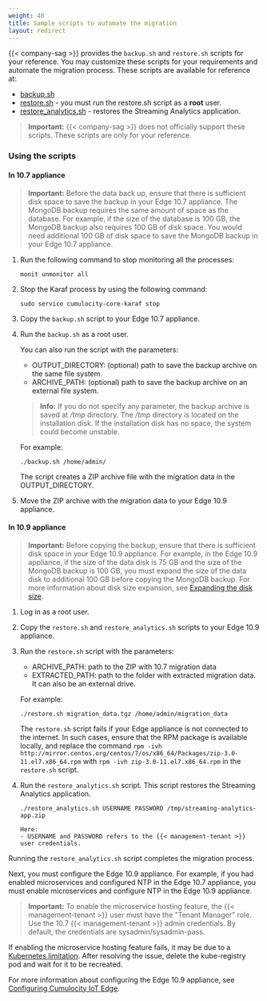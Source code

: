 ```yaml
---
weight: 40
title: Sample scripts to automate the migration
layout: redirect
---
```

{{< company-sag >}} provides the `backup.sh` and `restore.sh` scripts for your reference. You may customize these scripts for your requirements and automate the migration process. These scripts are available for reference at:

- [backup.sh](/files/edge/backup.sh)
- [restore.sh](/files/edge/restore.sh) - you must run the restore.sh script as a **root** user.
- [restore_analytics.sh](/files/edge/restore_analytics.sh) - restores the Streaming Analytics application.

>**Important:** {{< company-sag >}} does not officially support these scripts. These scripts are only for your reference.

### Using the scripts

#### In 10.7 appliance

>**Important:** Before the data back up, ensure that there is sufficient disk space to save the backup in your Edge 10.7 appliance. The MongoDB backup requires the same amount of space as the database. For example, if the size of the database is 100 GB, the MongoDB backup also requires 100 GB of disk space. You would need additional 100 GB of disk space to save the MongoDB backup in your Edge 10.7 appliance.

1. Run the following command to stop monitoring all the processes:

    ```shell
    monit unmonitor all
    ```
2. Stop the Karaf process by using the following command:

    ```shell
    sudo service cumulocity-core-karaf stop
    ```
2. Copy the `backup.sh` script to your Edge 10.7 appliance.

3. Run the `backup.sh` as a root user.

   You can also run the script with the parameters:
   - OUTPUT_DIRECTORY: (optional) path to save the backup archive on the same file system.
   - ARCHIVE_PATH: (optional) path to save the backup archive on an external file system.

    >**Info:** If you do not specify any parameter, the backup archive is saved at */tmp* directory. The */tmp* directory is located on the installation disk. If the installation disk has no space, the system could become unstable.

    For example:
    ```shell
    ./backup.sh /home/admin/
    ```
   The script creates a ZIP archive file with the migration data in the OUTPUT_DIRECTORY.

4. Move the ZIP archive with the migration data to your Edge 10.9 appliance.

#### In 10.9 appliance

>**Important:** Before copying the backup, ensure that there is sufficient disk space in your Edge 10.9 appliance. For example, in the Edge 10.9 appliance, if the size of the data disk is 75 GB and the size of the MongoDB backup is 100 GB, you must expand the size of the data disk to additional 100 GB before copying the MongoDB backup. For more information about disk size expansion, see [Expanding the disk size](/edge/configuration/#expanding-the-disk-size).

1. Log in as a root user.

2. Copy the `restore.sh` and `restore_analytics.sh` scripts to your Edge 10.9 appliance.

3. Run the `restore.sh` script with the parameters:
	- ARCHIVE_PATH: path to the ZIP with 10.7 migration data
	- EXTRACTED_PATH: path to the folder with extracted migration data. It can also be an external drive.

    For example:
    ```shell
    ./restore.sh migration_data.tgz /home/admin/migration_data
    ```
    The `restore.sh` script fails if your Edge appliance is not connected to the internet. In such cases, ensure that the RPM package is available locally, and replace the command `rpm -ivh http://mirror.centos.org/centos/7/os/x86_64/Packages/zip-3.0-11.el7.x86_64.rpm` with `rpm -ivh zip-3.0-11.el7.x86_64.rpm` in the `restore.sh` script.

4. Run the `restore_analytics.sh` script. This script restores the Streaming Analytics application.

    ```shell
    ./restore_analytics.sh USERNAME PASSWORD /tmp/streaming-analytics-app.zip
    
    Here:
    - USERNAME and PASSWORD refers to the {{< management-tenant >}} user credentials.
    ```
Running the `restore_analytics.sh` script completes the migration process.

Next, you must configure the Edge 10.9 appliance. For example, if you had enabled microservices and configured NTP in the Edge 10.7 appliance, you must enable microservices and configure NTP in the Edge 10.9 appliance.

>**Important:** To enable the microservice hosting feature, the {{< management-tenant >}} user must have the "Tenant Manager" role. Use the 10.7 {{< management-tenant >}} admin credentials. By default, the credentials are sysadmin/sysadmin-pass.

If enabling the microservice hosting feature fails, it may be due to a [Kubernetes limitation](https://support.f5.com/csp/article/K18352919). After resolving the issue, delete the kube-registry pod and wait for it to be recreated.

For more information about configuring the Edge 10.9 appliance, see [Configuring Cumulocity IoT Edge](/edge/configuration/).
